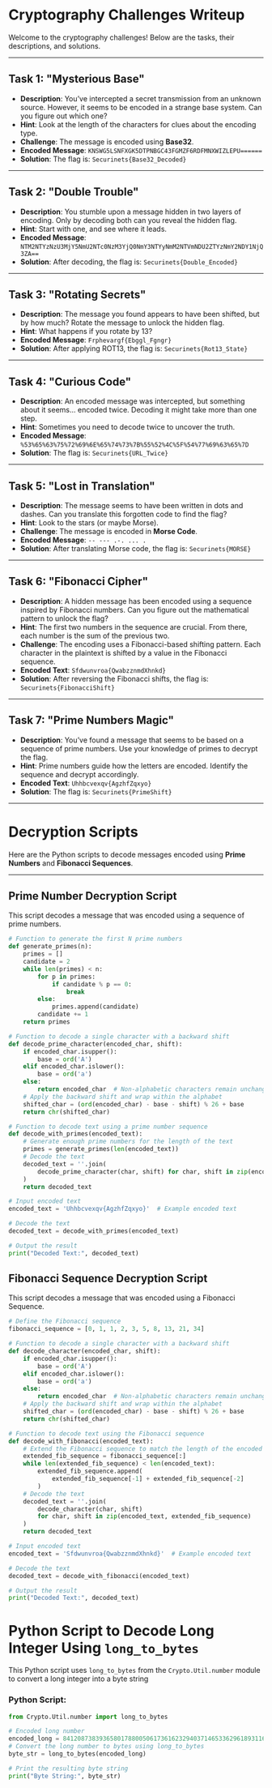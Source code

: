 # **Cryptography Challenges Writeup**

Welcome to the cryptography challenges! Below are the tasks, their descriptions, and solutions.

---

## **Task 1: "Mysterious Base"**

- **Description**: You’ve intercepted a secret transmission from an unknown source. However, it seems to be encoded in a strange base system. Can you figure out which one?
- **Hint**: Look at the length of the characters for clues about the encoding type.
- **Challenge**: The message is encoded using **Base32**.
- **Encoded Message**: `KNSWG5LSNFXGK5DTPNBGC43FGMZF6RDFMNXWIZLEPU======`
- **Solution**: The flag is: `Securinets{Base32_Decoded}`

---

## **Task 2: "Double Trouble"**

- **Description**: You stumble upon a message hidden in two layers of encoding. Only by decoding both can you reveal the hidden flag.
- **Hint**: Start with one, and see where it leads.
- **Encoded Message**: `NTM2NTYzNzU3MjY5NmU2NTc0NzM3YjQ0NmY3NTYyNmM2NTVmNDU2ZTYzNmY2NDY1NjQ3ZA==`
- **Solution**: After decoding, the flag is: `Securinets{Double_Encoded}`

---

## **Task 3: "Rotating Secrets"**

- **Description**: The message you found appears to have been shifted, but by how much? Rotate the message to unlock the hidden flag.
- **Hint**: What happens if you rotate by 13?
- **Encoded Message**: `Frphevargf{Ebggl_Fgngr}`
- **Solution**: After applying ROT13, the flag is: `Securinets{Rot13_State}`

---

## **Task 4: "Curious Code"**

- **Description**: An encoded message was intercepted, but something about it seems... encoded twice. Decoding it might take more than one step.
- **Hint**: Sometimes you need to decode twice to uncover the truth.
- **Encoded Message**: `%53%65%63%75%72%69%6E%65%74%73%7B%55%52%4C%5F%54%77%69%63%65%7D`
- **Solution**: The flag is: `Securinets{URL_Twice}`

---

## **Task 5: "Lost in Translation"**

- **Description**: The message seems to have been written in dots and dashes. Can you translate this forgotten code to find the flag?
- **Hint**: Look to the stars (or maybe Morse).
- **Challenge**: The message is encoded in **Morse Code**.
- **Encoded Message**: `-- --- .-. ... .`
- **Solution**: After translating Morse code, the flag is: `Securinets{MORSE}`

---

## **Task 6: "Fibonacci Cipher"**

- **Description**: A hidden message has been encoded using a sequence inspired by Fibonacci numbers. Can you figure out the mathematical pattern to unlock the flag?
- **Hint**: The first two numbers in the sequence are crucial. From there, each number is the sum of the previous two.
- **Challenge**: The encoding uses a Fibonacci-based shifting pattern. Each character in the plaintext is shifted by a value in the Fibonacci sequence.
- **Encoded Text**: `Sfdwunvroa{QwabzznmdXhnkd}`
- **Solution**: After reversing the Fibonacci shifts, the flag is: `Securinets{FibonacciShift}`

---

## **Task 7: "Prime Numbers Magic"**

- **Description**: You’ve found a message that seems to be based on a sequence of prime numbers. Use your knowledge of primes to decrypt the flag.
- **Hint**: Prime numbers guide how the letters are encoded. Identify the sequence and decrypt accordingly.
- **Encoded Text**: `Uhhbcvexqv{AgzhfZqxyo}`
- **Solution**: The flag is: `Securinets{PrimeShift}`

---

# **Decryption Scripts**

Here are the Python scripts to decode messages encoded using **Prime Numbers** and **Fibonacci Sequences**.

---

## **Prime Number Decryption Script**

This script decodes a message that was encoded using a sequence of prime numbers.

```python
# Function to generate the first N prime numbers
def generate_primes(n):
    primes = []
    candidate = 2
    while len(primes) < n:
        for p in primes:
            if candidate % p == 0:
                break
        else:
            primes.append(candidate)
        candidate += 1
    return primes

# Function to decode a single character with a backward shift
def decode_prime_character(encoded_char, shift):
    if encoded_char.isupper():
        base = ord('A')
    elif encoded_char.islower():
        base = ord('a')
    else:
        return encoded_char  # Non-alphabetic characters remain unchanged
    # Apply the backward shift and wrap within the alphabet
    shifted_char = (ord(encoded_char) - base - shift) % 26 + base
    return chr(shifted_char)

# Function to decode text using a prime number sequence
def decode_with_primes(encoded_text):
    # Generate enough prime numbers for the length of the text
    primes = generate_primes(len(encoded_text))
    # Decode the text
    decoded_text = ''.join(
        decode_prime_character(char, shift) for char, shift in zip(encoded_text, primes)
    )
    return decoded_text

# Input encoded text
encoded_text = 'Uhhbcvexqv{AgzhfZqxyo}'  # Example encoded text

# Decode the text
decoded_text = decode_with_primes(encoded_text)

# Output the result
print("Decoded Text:", decoded_text)
```

## **Fibonacci Sequence Decryption Script**

This script decodes a message that was encoded using a Fibonacci Sequence.

```python
# Define the Fibonacci sequence
fibonacci_sequence = [0, 1, 1, 2, 3, 5, 8, 13, 21, 34]

# Function to decode a single character with a backward shift
def decode_character(encoded_char, shift):
    if encoded_char.isupper():
        base = ord('A')
    elif encoded_char.islower():
        base = ord('a')
    else:
        return encoded_char  # Non-alphabetic characters remain unchanged
    # Apply the backward shift and wrap within the alphabet
    shifted_char = (ord(encoded_char) - base - shift) % 26 + base
    return chr(shifted_char)

# Function to decode text using the Fibonacci sequence
def decode_with_fibonacci(encoded_text):
    # Extend the Fibonacci sequence to match the length of the encoded text
    extended_fib_sequence = fibonacci_sequence[:]
    while len(extended_fib_sequence) < len(encoded_text):
        extended_fib_sequence.append(
            extended_fib_sequence[-1] + extended_fib_sequence[-2]
        )
    # Decode the text
    decoded_text = ''.join(
        decode_character(char, shift)
        for char, shift in zip(encoded_text, extended_fib_sequence)
    )
    return decoded_text

# Input encoded text
encoded_text = 'Sfdwunvroa{QwabzznmdXhnkd}'  # Example encoded text

# Decode the text
decoded_text = decode_with_fibonacci(encoded_text)

# Output the result
print("Decoded Text:", decoded_text)

```

# Python Script to Decode Long Integer Using `long_to_bytes`

This Python script uses `long_to_bytes` from the `Crypto.Util.number` module to convert a long integer into a byte string 

### Python Script:

```python
from Crypto.Util.number import long_to_bytes

# Encoded long number
encoded_long = 841208738393658017880050617361623294037146533629618931162030257875366301740891511056310975897709368607471101321883448701
# Convert the long number to bytes using long_to_bytes
byte_str = long_to_bytes(encoded_long)

# Print the resulting byte string
print("Byte String:", byte_str)
